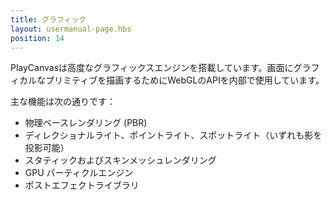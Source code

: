 ```yaml
---
title: グラフィック
layout: usermanual-page.hbs
position: 14
---
```


PlayCanvasは高度なグラフィックスエンジンを搭載しています。画面にグラフィカルなプリミティブを描画するためにWebGLのAPIを内部で使用しています。

主な機能は次の通りです：

* 物理ベースレンダリング (PBR)
* ディレクショナルライト、ポイントライト、スポットライト（いずれも影を投影可能）
* スタティックおよびスキンメッシュレンダリング
* GPU パーティクルエンジン
* ポストエフェクトライブラリ
